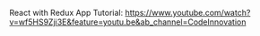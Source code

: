 React with Redux App Tutorial: 
https://www.youtube.com/watch?v=wf5HS9Zji3E&feature=youtu.be&ab_channel=CodeInnovation
